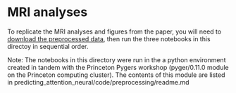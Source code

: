 # MRI analyses

To replicate the MRI analyses and figures from the paper, you will need to [download the preprocessed data](https://www.dropbox.com/scl/fo/6wzepx3baxel0f4n62k3s/AP4xny1B7vN7hXr6pBclmw8?rlkey=2kr2y9ba748lhhsu35avv51e2&st=fhbupdc6&dl=0), then run the three notebooks in this directoy in sequential order.

Note: The notebooks in this directory were run in the a python environment created in tandem with the Princeton Pygers workshop (pyger/0.11.0 module on the Princeton computing cluster). The contents of this module are listed in predicting_attention_neural/code/preprocessing/readme.md
